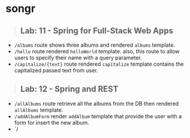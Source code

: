 # songr
> ## Lab: 11 - Spring for Full-Stack Web Apps
* `/albums` route shows three albums and rendered `albums` template.
* `/hello` route  rendered `helloWorld` template. also, this route to allow users to specify their name with a query parameter.
* `/capitalize/{text}` route  rendered `capitalize` template contains the capitalized passed text from user.


> ## Lab: 12 - Spring and REST
* `/allAlbums` route retrieve all the albums from the DB then rendered `allAlbums` template.
* `/addAlbumForm` render `addAlbum` template that provide the user with a form for insert the new album.
* `/